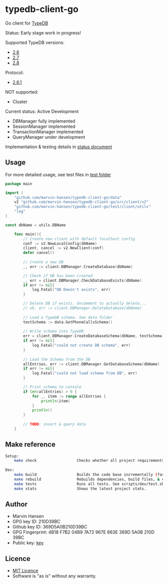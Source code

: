# typedb-client-go

Go client for [TypeDB](https://vaticle.com/typedb)

Status: Early stage work in progress! 

Supported TypeDB versions:
* [2.6](https://github.com/vaticle/typedb/releases/tag/2.6.4)
* [2.7](https://github.com/vaticle/typedb/releases/tag/2.7.1)
* [2.8](https://github.com/vaticle/typedb/releases/tag/2.8.1)

Protocol: 
* [2.6.1](https://github.com/vaticle/typedb-protocol/releases/tag/2.6.1)

NOT supported:
* Cluster

Current status: Active Development
* DBManager fully implemented
* SessionManager implemented 
* TransactionManager implemented 
* QueryManager under development

Implementation & testing details in [status document](Status.md) 

## Usage 

For more detailed usage, see test files in [test folder](test/client)

```Go
package main

import (
	"github.com/marvin-hansen/typedb-client-go/data"
	v2 "github.com/marvin-hansen/typedb-client-go/src/client/v2"
	"github.com/marvin-hansen/typedb-client-go/test/client/utils"
	"log"
)

const dbName = utils.DBName

    func main(){
		// Create new client with default localhost config
		conf := v2.NewLocalConfig(dbName)
		client, cancel := v2.NewClient(conf)
		defer cancel()
		
		// Create a new DB 
		_, err := client.DBManager.CreateDatabase(dbName)

		// Check if DB has been created 
		_, err = client.DBManager.CheckDatabaseExists(dbName)
		if err != nil{
			log.Fatal("DB Doesn't exists", err)
		}

		// Delete DB if exists. Uncomment to actually delete...
		// ok, err := client.DBManager.DeleteDatabase(dbName)
		
		// Load a TypeDB schema. See data folder  
		testSchema := data.GetPhoneCallsSchema()
		
		// Write schema into TypeDB 
		err = client.DBManager.CreateDatabaseSchema(dbName, testSchema)
		if err != nil{
			log.Fatal("could not create DB schema", err)
		}
		
		// Load the Schema from the DB 
		allEntries, err := client.DBManager.GetDatabaseSchema(dbName)
		if err != nil{
			log.Fatal("could not load schema from DB", err)
		}

		// Print schema to console 
		if len(allEntries) > 0 {
			for _, item := range allEntries {
				println(item)
			}
			println() 
		}
		
		// TODO: insert & query data
	}

```

## Make reference

```bash 
Setup: 
    make check                  Checks whether all project requirements are present.
     
Dev: 
    make build                  Builds the code base incrementally (fast).
    make rebuild                Rebuilds dependencies, build files, & code base (slow). Use after go mod changes.
    make tests                  Runs all tests. See scripts/dev/test.sh for details.
    make stats                  Shows the latest project stats. 
```

## Author

* Marvin Hansen 
* GPG key ID: 210D39BC
* Github key ID: 369D5A0B210D39BC
* GPG Fingerprint: 4B18 F7B2 04B9 7A72 967E  663E 369D 5A0B 210D 39BC 
* Public key: [key](pubkey.txt)

## Licence 

* [MIT Licence](LICENSE)
* Software is "as is" without any warranty. 
